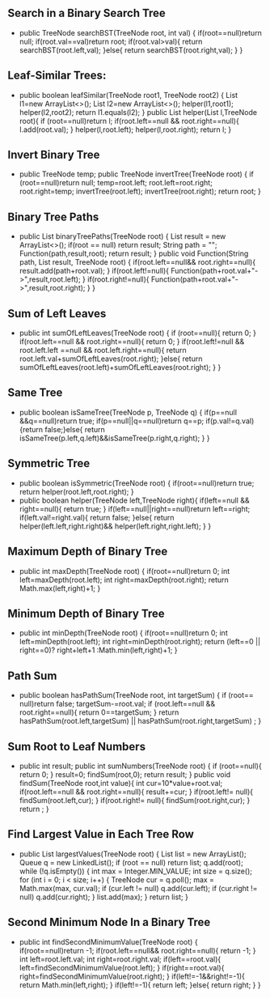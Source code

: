 
## Search in a Binary Search Tree

* public TreeNode searchBST(TreeNode root, int val) {
if(root==null)return null;
        if(root.val==val)return root;
        if(root.val>val){
         return   searchBST(root.left,val);
        }else{
           return    searchBST(root.right,val);
        }
}


 ## Leaf-Similar Trees:

* public boolean leafSimilar(TreeNode root1, TreeNode root2) {
List<Integer> l1=new ArrayList<>();
List<Integer> l2=new ArrayList<>();
        helper(l1,root1);
        helper(l2,root2);
        return l1.equals(l2);
    }
    public List<Integer> helper(List<Integer> l,TreeNode root){
        if (root==null)return l;
        if(root.left==null && root.right==null){
            l.add(root.val);
        }
        helper(l,root.left);
        helper(l,root.right);
        return l;
    }


## Invert Binary Tree

* public TreeNode temp;
    public TreeNode invertTree(TreeNode root) {
if (root==null)return null;
        temp=root.left;
        root.left=root.right;
        root.right=temp;
        invertTree(root.left);
        invertTree(root.right);
        return root;
    }


## Binary Tree Paths

* public List<String> binaryTreePaths(TreeNode root) {
        List<String> result = new ArrayList<>();
        if(root == null)
            return result;
        String path = "";
        Function(path,result,root);
        return result;
    }
  public void Function(String path, List<String> result, TreeNode root)
    {
   if(root.left==null&& root.right==null){
       result.add(path+root.val);
   }
      if(root.left!=null){
        Function(path+root.val+"->",result,root.left);
      }
      if(root.right!=null){
          Function(path+root.val+"->",result,root.right);
      }
    }


## Sum of Left Leaves

* public int sumOfLeftLeaves(TreeNode root) {
   if (root==null){
       return 0;
   }
        if(root.left==null && root.right==null){
            return 0;
        }
        if(root.left!=null && root.left.left ==null && root.left.right==null){
            return root.left.val+sumOfLeftLeaves(root.right);
        }else{
            return sumOfLeftLeaves(root.left)+sumOfLeftLeaves(root.right);
        }
    }



 ## Same Tree

* public boolean isSameTree(TreeNode p, TreeNode q) {
if(p==null &&q==null)return true;
        if(p==null||q==null)return q==p;
        if(p.val!=q.val){return false;}else{
            return isSameTree(p.left,q.left)&&isSameTree(p.right,q.right);
        }
    }

## Symmetric Tree

* public boolean isSymmetric(TreeNode root) {
        if(root==null)return true;
        return helper(root.left,root.right);
    }
* public boolean helper(TreeNode left,TreeNode right){
    if(left==null && right==null){
        return true;
    }
    if(left==null||right==null)return left==right;
    if(left.val!=right.val){
        return false;
    }else{
        return helper(left.left,right.right)&& helper(left.right,right.left);
    }
}


## Maximum Depth of Binary Tree

* public int maxDepth(TreeNode root) {
if(root==null)return 0;
        int left=maxDepth(root.left);
        int right=maxDepth(root.right);
        return Math.max(left,right)+1;
    }

##  Minimum Depth of Binary Tree

* public int minDepth(TreeNode root) {
      if(root==null)return 0;
        int left=minDepth(root.left);
        int right=minDepth(root.right);
        return (left==0 || right==0)? right+left+1 :Math.min(left,right)+1;
    }

## Path Sum
* public boolean hasPathSum(TreeNode root, int targetSum) {
        if (root== null)return false;
        targetSum-=root.val;
        if (root.left==null && root.right==null){
            return 0==targetSum;
        }
        return hasPathSum(root.left,targetSum) || hasPathSum(root.right,targetSum) ;
    }

## Sum Root to Leaf Numbers
* public int result;
    public int sumNumbers(TreeNode root) {
     if (root==null){
         return 0;
     }
        result=0;
        findSum(root,0);
        return result;
    }
    public void findSum(TreeNode root,int value){
        int cur=10*value+root.val;
        if(root.left==null && root.right==null){
            result+=cur;
        }
        if(root.left!= null){
            findSum(root.left,cur);
        }
        if(root.right!= null){
            findSum(root.right,cur);
        }
         return ;
    }


##  Find Largest Value in Each Tree Row

* public List<Integer> largestValues(TreeNode root) {
        List<Integer> list = new ArrayList<Integer>();
        Queue<TreeNode> q = new LinkedList<TreeNode>();
        if (root == null) return list;
        q.add(root);
        while (!q.isEmpty()) {
            int max = Integer.MIN_VALUE;
            int size = q.size();
            for (int i = 0; i < size; i++) {
                TreeNode cur = q.poll();
                max = Math.max(max, cur.val);
                if (cur.left != null) q.add(cur.left);
                if (cur.right != null) q.add(cur.right);
            }
            list.add(max);
        }
        return list;
    }

## Second Minimum Node In a Binary Tree

* public int findSecondMinimumValue(TreeNode root) {
        if(root==null)return -1;
        if(root.left==null&& root.right==null){
            return -1;
        }
        int left=root.left.val;
        int right=root.right.val;
        if(left==root.val){
            left=findSecondMinimumValue(root.left);
        }
        if(right==root.val){
            right=findSecondMinimumValue(root.right);
        }
        if(left!=-1&&right!=-1){
            return Math.min(left,right);
        }
        if(left!=-1){
            return left;
        }else{
            return right;
        }
}